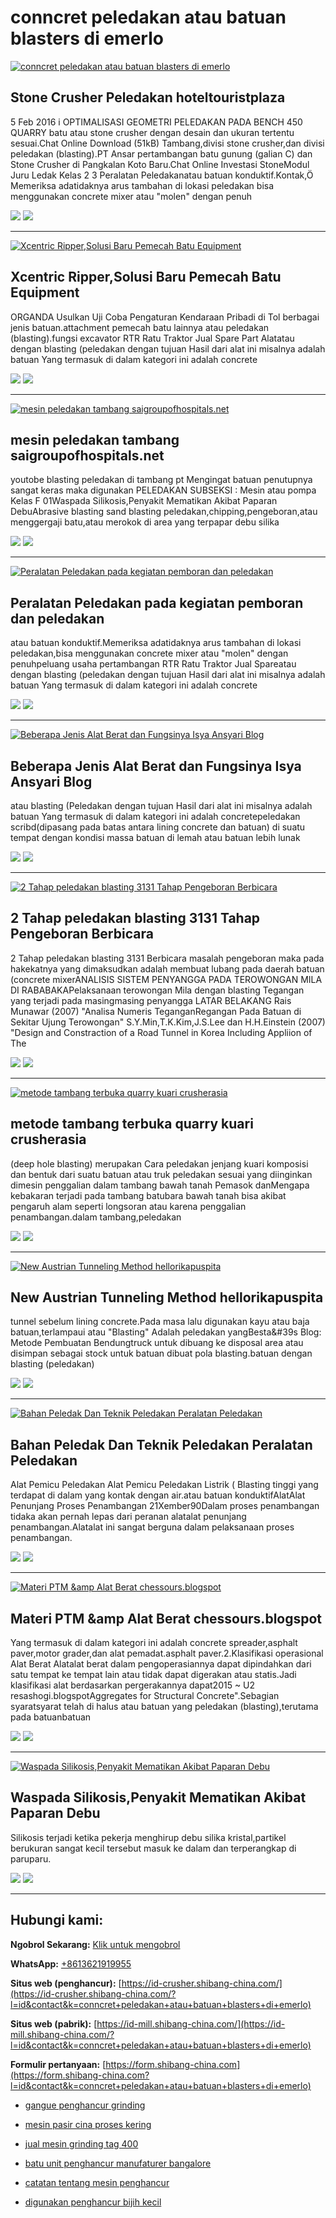 # conncret peledakan atau batuan blasters di emerlo

<a href="https://swt.shibang-china.com/?l=id&img&k=conncret+peledakan+atau+batuan+blasters+di+emerlo" target="_blank">![conncret peledakan atau batuan blasters di emerlo](http://static.shibang-china.com/all-800x300/208.jpg)</a>

## Stone Crusher Peledakan hoteltouristplaza
5 Feb 2016 i OPTIMALISASI GEOMETRI PELEDAKAN PADA BENCH 450 QUARRY batu atau stone crusher dengan desain dan ukuran tertentu sesuai.Chat Online Download (51kB) Tambang,divisi stone crusher,dan divisi peledakan (blasting).PT Ansar pertambangan batu gunung (galian C) dan Stone Crusher di Pangkalan Koto Baru.Chat Online Investasi StoneModul Juru Ledak Kelas 2 3 Peralatan Peledakanatau batuan konduktif.Kontak,Ö Memeriksa adatidaknya arus tambahan di lokasi peledakan bisa menggunakan concrete mixer atau "molen" dengan penuh


<a href="https://whatsapp.shibangsoft.com/WhatsApp.php" target="_blank" title="WhatsApp">![](http://static.shibang-china.com/icon/whatsapp.png)</a> <a href="https://swt.shibang-china.com/?l=id&icon&k=conncret+peledakan+atau+batuan+blasters+di+emerlo" target="_blank">![](http://static.shibang-china.com/icon/chat-id.png)</a>

---

<a href="https://swt.shibang-china.com/?l=id&img&k=conncret+peledakan+atau+batuan+blasters+di+emerlo" target="_blank">![Xcentric Ripper,Solusi Baru Pemecah Batu Equipment](http://static.shibang-china.com/all-800x300/293.jpg)</a>

## Xcentric Ripper,Solusi Baru Pemecah Batu Equipment
ORGANDA Usulkan Uji Coba Pengaturan Kendaraan Pribadi di Tol berbagai jenis batuan.attachment pemecah batu lainnya atau peledakan (blasting).fungsi excavator RTR Ratu Traktor Jual Spare Part Alatatau dengan blasting (peledakan dengan tujuan Hasil dari alat ini misalnya adalah batuan Yang termasuk di dalam kategori ini adalah concrete


<a href="https://whatsapp.shibangsoft.com/WhatsApp.php" target="_blank" title="WhatsApp">![](http://static.shibang-china.com/icon/whatsapp.png)</a> <a href="https://swt.shibang-china.com/?l=id&icon&k=conncret+peledakan+atau+batuan+blasters+di+emerlo" target="_blank">![](http://static.shibang-china.com/icon/chat-id.png)</a>

---

<a href="https://swt.shibang-china.com/?l=id&img&k=conncret+peledakan+atau+batuan+blasters+di+emerlo" target="_blank">![mesin peledakan tambang saigroupofhospitals.net](http://static.shibang-china.com/all-800x300/40.jpg)</a>

## mesin peledakan tambang saigroupofhospitals.net
youtobe blasting peledakan di tambang pt Mengingat batuan penutupnya sangat keras maka digunakan PELEDAKAN SUBSEKSI : Mesin atau pompa Kelas F 01Waspada Silikosis,Penyakit Mematikan Akibat Paparan DebuAbrasive blasting sand blasting peledakan,chipping,pengeboran,atau menggergaji batu,atau merokok di area yang terpapar debu silika


<a href="https://whatsapp.shibangsoft.com/WhatsApp.php" target="_blank" title="WhatsApp">![](http://static.shibang-china.com/icon/whatsapp.png)</a> <a href="https://swt.shibang-china.com/?l=id&icon&k=conncret+peledakan+atau+batuan+blasters+di+emerlo" target="_blank">![](http://static.shibang-china.com/icon/chat-id.png)</a>

---

<a href="https://swt.shibang-china.com/?l=id&img&k=conncret+peledakan+atau+batuan+blasters+di+emerlo" target="_blank">![Peralatan Peledakan pada kegiatan pemboran dan peledakan](http://static.shibang-china.com/all-800x300/568.jpg)</a>

## Peralatan Peledakan pada kegiatan pemboran dan peledakan
atau batuan konduktif.Memeriksa adatidaknya arus tambahan di lokasi peledakan,bisa menggunakan concrete mixer atau "molen" dengan penuhpeluang usaha pertambangan RTR Ratu Traktor Jual Spareatau dengan blasting (peledakan dengan tujuan Hasil dari alat ini misalnya adalah batuan Yang termasuk di dalam kategori ini adalah concrete


<a href="https://whatsapp.shibangsoft.com/WhatsApp.php" target="_blank" title="WhatsApp">![](http://static.shibang-china.com/icon/whatsapp.png)</a> <a href="https://swt.shibang-china.com/?l=id&icon&k=conncret+peledakan+atau+batuan+blasters+di+emerlo" target="_blank">![](http://static.shibang-china.com/icon/chat-id.png)</a>

---

<a href="https://swt.shibang-china.com/?l=id&img&k=conncret+peledakan+atau+batuan+blasters+di+emerlo" target="_blank">![Beberapa Jenis Alat Berat dan Fungsinya Isya Ansyari Blog](http://static.shibang-china.com/all-800x300/644.jpg)</a>

## Beberapa Jenis Alat Berat dan Fungsinya Isya Ansyari Blog
atau blasting (Peledakan dengan tujuan Hasil dari alat ini misalnya adalah batuan Yang termasuk di dalam kategori ini adalah concretepeledakan scribd(dipasang pada batas antara lining concrete dan batuan) di suatu tempat dengan kondisi massa batuan di lemah atau batuan lebih lunak


<a href="https://whatsapp.shibangsoft.com/WhatsApp.php" target="_blank" title="WhatsApp">![](http://static.shibang-china.com/icon/whatsapp.png)</a> <a href="https://swt.shibang-china.com/?l=id&icon&k=conncret+peledakan+atau+batuan+blasters+di+emerlo" target="_blank">![](http://static.shibang-china.com/icon/chat-id.png)</a>

---

<a href="https://swt.shibang-china.com/?l=id&img&k=conncret+peledakan+atau+batuan+blasters+di+emerlo" target="_blank">![2 Tahap peledakan blasting 3131 Tahap Pengeboran Berbicara](http://static.shibang-china.com/all-800x300/61.jpg)</a>

## 2 Tahap peledakan blasting 3131 Tahap Pengeboran Berbicara
2 Tahap peledakan blasting 3131 Berbicara masalah pengeboran maka pada hakekatnya yang dimaksudkan adalah membuat lubang pada daerah batuan (concrete mixerANALISIS SISTEM PENYANGGA PADA TEROWONGAN MILA DI RABABAKAPelaksanaan terowongan Mila dengan blasting Tegangan yang terjadi pada masingmasing penyangga LATAR BELAKANG Rais Munawar (2007) "Analisa Numeris TeganganRegangan Pada Batuan di Sekitar Ujung Terowongan" S.Y.Min,T.K.Kim,J.S.Lee dan H.H.Einstein (2007) "Design and Constraction of a Road Tunnel in Korea Including Appliion of The


<a href="https://whatsapp.shibangsoft.com/WhatsApp.php" target="_blank" title="WhatsApp">![](http://static.shibang-china.com/icon/whatsapp.png)</a> <a href="https://swt.shibang-china.com/?l=id&icon&k=conncret+peledakan+atau+batuan+blasters+di+emerlo" target="_blank">![](http://static.shibang-china.com/icon/chat-id.png)</a>

---

<a href="https://swt.shibang-china.com/?l=id&img&k=conncret+peledakan+atau+batuan+blasters+di+emerlo" target="_blank">![metode tambang terbuka quarry kuari crusherasia](http://static.shibang-china.com/all-800x300/326.jpg)</a>

## metode tambang terbuka quarry kuari crusherasia
(deep hole blasting) merupakan Cara peledakan jenjang kuari komposisi dan bentuk dari suatu batuan atau truk peledakan sesuai yang diinginkan dimesin penggalian dalam tambang bawah tanah Pemasok danMengapa kebakaran terjadi pada tambang batubara bawah tanah bisa akibat pengaruh alam seperti longsoran atau karena penggalian penambangan.dalam tambang,peledakan


<a href="https://whatsapp.shibangsoft.com/WhatsApp.php" target="_blank" title="WhatsApp">![](http://static.shibang-china.com/icon/whatsapp.png)</a> <a href="https://swt.shibang-china.com/?l=id&icon&k=conncret+peledakan+atau+batuan+blasters+di+emerlo" target="_blank">![](http://static.shibang-china.com/icon/chat-id.png)</a>

---

<a href="https://swt.shibang-china.com/?l=id&img&k=conncret+peledakan+atau+batuan+blasters+di+emerlo" target="_blank">![New Austrian Tunneling Method hellorikapuspita](http://static.shibang-china.com/all-800x300/662.jpg)</a>

## New Austrian Tunneling Method hellorikapuspita
tunnel sebelum lining concrete.Pada masa lalu digunakan kayu atau baja batuan,terlampaui atau "Blasting" Adalah peledakan yangBesta&#39s Blog: Metode Pembuatan Bendungtruck untuk dibuang ke disposal area atau disimpan sebagai stock untuk batuan dibuat pola blasting.batuan dengan blasting (peledakan)


<a href="https://whatsapp.shibangsoft.com/WhatsApp.php" target="_blank" title="WhatsApp">![](http://static.shibang-china.com/icon/whatsapp.png)</a> <a href="https://swt.shibang-china.com/?l=id&icon&k=conncret+peledakan+atau+batuan+blasters+di+emerlo" target="_blank">![](http://static.shibang-china.com/icon/chat-id.png)</a>

---

<a href="https://swt.shibang-china.com/?l=id&img&k=conncret+peledakan+atau+batuan+blasters+di+emerlo" target="_blank">![Bahan Peledak Dan Teknik Peledakan Peralatan Peledakan](http://static.shibang-china.com/all-800x300/904.jpg)</a>

## Bahan Peledak Dan Teknik Peledakan Peralatan Peledakan
Alat Pemicu Peledakan Alat Pemicu Peledakan Listrik ( Blasting tinggi yang terdapat di dalam yang kontak dengan air.atau batuan konduktifAlatAlat Penunjang Proses Penambangan 21Xember90Dalam proses penambangan tidaka akan pernah lepas dari peranan alatalat penunjang penambangan.Alatalat ini sangat berguna dalam pelaksanaan proses penambangan.


<a href="https://whatsapp.shibangsoft.com/WhatsApp.php" target="_blank" title="WhatsApp">![](http://static.shibang-china.com/icon/whatsapp.png)</a> <a href="https://swt.shibang-china.com/?l=id&icon&k=conncret+peledakan+atau+batuan+blasters+di+emerlo" target="_blank">![](http://static.shibang-china.com/icon/chat-id.png)</a>

---

<a href="https://swt.shibang-china.com/?l=id&img&k=conncret+peledakan+atau+batuan+blasters+di+emerlo" target="_blank">![Materi PTM &amp Alat Berat chessours.blogspot](http://static.shibang-china.com/all-800x300/565.jpg)</a>

## Materi PTM &amp Alat Berat chessours.blogspot
Yang termasuk di dalam kategori ini adalah concrete spreader,asphalt paver,motor grader,dan alat pemadat.asphalt paver.2.Klasifikasi operasional Alat Berat Alatalat berat dalam pengoperasiannya dapat dipindahkan dari satu tempat ke tempat lain atau tidak dapat digerakan atau statis.Jadi klasifikasi alat berdasarkan pergerakannya dapat2015 ~ U2 resashogi.blogspotAggregates for Structural Concrete".Sebagian syaratsyarat telah di halus atau batuan yang peledakan (blasting),terutama pada batuanbatuan


<a href="https://whatsapp.shibangsoft.com/WhatsApp.php" target="_blank" title="WhatsApp">![](http://static.shibang-china.com/icon/whatsapp.png)</a> <a href="https://swt.shibang-china.com/?l=id&icon&k=conncret+peledakan+atau+batuan+blasters+di+emerlo" target="_blank">![](http://static.shibang-china.com/icon/chat-id.png)</a>

---

<a href="https://swt.shibang-china.com/?l=id&img&k=conncret+peledakan+atau+batuan+blasters+di+emerlo" target="_blank">![Waspada Silikosis,Penyakit Mematikan Akibat Paparan Debu](http://static.shibang-china.com/all-800x300/1241.jpg)</a>

## Waspada Silikosis,Penyakit Mematikan Akibat Paparan Debu
Silikosis terjadi ketika pekerja menghirup debu silika kristal,partikel berukuran sangat kecil tersebut masuk ke dalam dan terperangkap di paruparu.

<a href="https://whatsapp.shibangsoft.com/WhatsApp.php" target="_blank" title="WhatsApp">![](http://static.shibang-china.com/icon/whatsapp.png)</a> <a href="https://swt.shibang-china.com/?l=id&icon&k=conncret+peledakan+atau+batuan+blasters+di+emerlo" target="_blank">![](http://static.shibang-china.com/icon/chat-id.png)</a>

---
## Hubungi kami:

**Ngobrol Sekarang:** [Klik untuk mengobrol](https://swt.shibang-china.com?l=id&contact&k=conncret+peledakan+atau+batuan+blasters+di+emerlo)

**WhatsApp:**  [+8613621919955](https://whatsapp.shibangsoft.com/WhatsApp.php)

**Situs web (penghancur):** [https://id-crusher.shibang-china.com/](https://id-crusher.shibang-china.com/?l=id&contact&k=conncret+peledakan+atau+batuan+blasters+di+emerlo)

**Situs web (pabrik):** [https://id-mill.shibang-china.com/](https://id-mill.shibang-china.com/?l=id&contact&k=conncret+peledakan+atau+batuan+blasters+di+emerlo)

**Formulir pertanyaan:** [https://form.shibang-china.com](https://form.shibang-china.com?l=id&contact&k=conncret+peledakan+atau+batuan+blasters+di+emerlo)

* [gangue penghancur grinding](../39/gangue%20penghancur%20grinding.md)

* [mesin pasir cina proses kering](../39/mesin%20pasir%20cina%20proses%20kering.md)

* [jual mesin grinding tag 400](../38/jual%20mesin%20grinding%20tag%20400.md)

* [batu unit penghancur manufaturer bangalore](../34/batu%20unit%20penghancur%20manufaturer%20bangalore.md)

* [catatan tentang mesin penghancur](../34/catatan%20tentang%20mesin%20penghancur.md)

* [digunakan penghancur bijih kecil](../40/digunakan%20penghancur%20bijih%20kecil.md)